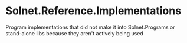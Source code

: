 # Solnet.Reference.Implementations
Program implementations that did not make it into Solnet.Programs or stand-alone libs because they aren't actively being used
